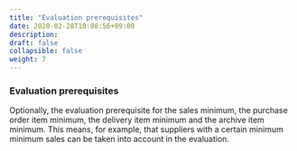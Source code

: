 ```yaml
---
title: "Evaluation prerequisites"
date: 2020-02-28T10:08:56+09:00
description: 
draft: false
collapsible: false
weight: 7
---
```

### Evaluation prerequisites

Optionally, the evaluation prerequisite for the sales minimum,
the purchase order item minimum, the delivery item minimum and the archive item minimum. This means, for example, that suppliers with a certain minimum
minimum sales can be taken into account in the evaluation.

